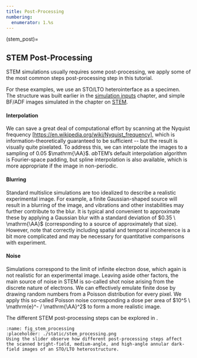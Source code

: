 ```yaml
---
title: Post-Processing
numbering:
  enumerator: 1.%s
---
```


(stem_post)=
## STEM Post-Processing
STEM simulations usually requires some post-processing, we apply some of the most common steps post-processing step in this tutorial.

For these examples, we use an STO/LTO heterointerface as a specimen. The structure was built earlier in the [simulation inputs](./sim_inputs.md) chapter, and simple BF/ADF images simulated in the chapter on [STEM](./STEM.md).

#### Interpolation
We can save a great deal of computational effort by scanning at the Nyquist frequency [https://en.wikipedia.org/wiki/Nyquist_frequency], which is information-theoretically guaranteed to be sufficient -- but the result is visually quite pixelated. To address this, we can interpolate the images to a sampling of 0.05 $\mathrm{\AA}$. *ab*TEM’s default interpolation algorithm is Fourier-space padding, but spline interpolation is also available, which is more appropriate if the image in non-periodic.

#### Blurring
Standard multislice simulations are too idealized to describe a realistic experimental image. For example, a finite Gaussian-shaped source will result in a blurring of the image, and vibrations and other instabilities may further contribute to the blur. It is typical and convenient to approximate these by applying a Gaussian blur with a standard deviation of $0.35 \ \mathrm{\AA}$ (corresponding to a source of approximately that size). However, note that correctly including spatial and temporal incoherence is a bit more complicated and may be necessary for quantitative comparisons with experiment.

#### Noise
Simulations correspond to the limit of infinite electron dose, which again is not realistic for an experimental image. Leaving aside other factors, the main source of noise in STEM is so-called shot noise arising from the discrete nature of electrons. We can effectively emulate finite dose by drawing random numbers from a Poisson distribution for every pixel. We apply this so-called Poisson noise corresponding a dose per area of $10^5 \ \mathrm{e}^- / \mathrm{\AA}^2$ to form a more realistic image.

The different STEM post-processing steps can be explored in [](#fig_stem_processing).

```{figure} #app:stem_processing
:name: fig_stem_processing
:placeholder: ./static/stem_processing.png
Using the slider observe how different post-processing steps affect the scanned bright-field, medium-angle, and high-angle annular dark-field images of an STO/LTO heterostructure.
```